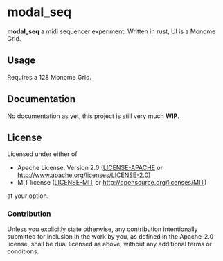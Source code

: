 # modal_seq

**modal_seq** a midi sequencer experiment. Written in rust, UI is a Monome Grid. 
   
## Usage

Requires a 128 Monome Grid.

## Documentation

No documentation as yet, this project is still very much **WIP**.

## License

Licensed under either of

 * Apache License, Version 2.0 ([LICENSE-APACHE](LICENSE-APACHE) or http://www.apache.org/licenses/LICENSE-2.0)
 * MIT license ([LICENSE-MIT](LICENSE-MIT) or http://opensource.org/licenses/MIT)

at your option.

### Contribution

Unless you explicitly state otherwise, any contribution intentionally submitted
for inclusion in the work by you, as defined in the Apache-2.0 license, shall be dual licensed as above, without any
additional terms or conditions.